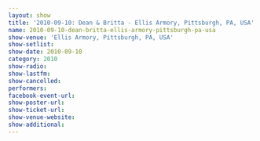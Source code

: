```yaml
---
layout: show
title: '2010-09-10: Dean & Britta - Ellis Armory, Pittsburgh, PA, USA'
name: 2010-09-10-dean-britta-ellis-armory-pittsburgh-pa-usa
show-venue: 'Ellis Armory, Pittsburgh, PA, USA'
show-setlist: 
show-date: 2010-09-10
category: 2010
show-radio: 
show-lastfm: 
show-cancelled: 
performers: 
facebook-event-url: 
show-poster-url: 
show-ticket-url: 
show-venue-website: 
show-additional: 
---
```


